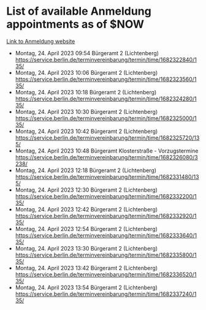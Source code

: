 # List of available Anmeldung appointments as of $NOW
[Link to Anmeldung website](https://service.berlin.de/terminvereinbarung/termin/tag.php?termin=1&anliegen[]=120686&dienstleisterlist=122210,122217,327316,122219,327312,122227,327314,122231,327346,122243,327348,122254,122252,329742,122260,329745,122262,329748,122271,327278,122273,327274,122277,327276,330436,122280,327294,122282,327290,122284,327292,122291,327270,122285,327266,122286,327264,122296,327268,150230,329760,122297,327286,122294,327284,122312,329763,122314,329775,122304,327330,122311,327334,122309,327332,317869,122281,327352,122279,329772,122283,122276,327324,122274,327326,122267,329766,122246,327318,122251,327320,122257,327322,122208,327298,122226,327300&herkunft=http%3A%2F%2Fservice.berlin.de%2Fdienstleistung%2F120686%2F)
- Montag, 24. April 2023 09:54 Bürgeramt 2 (Lichtenberg) https://service.berlin.de/terminvereinbarung/termin/time/1682322840/135/
- Montag, 24. April 2023 10:06 Bürgeramt 2 (Lichtenberg) https://service.berlin.de/terminvereinbarung/termin/time/1682323560/135/
- Montag, 24. April 2023 10:18 Bürgeramt 2 (Lichtenberg) https://service.berlin.de/terminvereinbarung/termin/time/1682324280/135/
- Montag, 24. April 2023 10:30 Bürgeramt 2 (Lichtenberg) https://service.berlin.de/terminvereinbarung/termin/time/1682325000/135/
- Montag, 24. April 2023 10:42 Bürgeramt 2 (Lichtenberg) https://service.berlin.de/terminvereinbarung/termin/time/1682325720/135/
- Montag, 24. April 2023 10:48 Bürgeramt Klosterstraße - Vorzugstermine https://service.berlin.de/terminvereinbarung/termin/time/1682326080/3238/
- Montag, 24. April 2023 12:18 Bürgeramt 2 (Lichtenberg) https://service.berlin.de/terminvereinbarung/termin/time/1682331480/135/
- Montag, 24. April 2023 12:30 Bürgeramt 2 (Lichtenberg) https://service.berlin.de/terminvereinbarung/termin/time/1682332200/135/
- Montag, 24. April 2023 12:42 Bürgeramt 2 (Lichtenberg) https://service.berlin.de/terminvereinbarung/termin/time/1682332920/135/
- Montag, 24. April 2023 12:54 Bürgeramt 2 (Lichtenberg) https://service.berlin.de/terminvereinbarung/termin/time/1682333640/135/
- Montag, 24. April 2023 13:30 Bürgeramt 2 (Lichtenberg) https://service.berlin.de/terminvereinbarung/termin/time/1682335800/135/
- Montag, 24. April 2023 13:42 Bürgeramt 2 (Lichtenberg) https://service.berlin.de/terminvereinbarung/termin/time/1682336520/135/
- Montag, 24. April 2023 13:54 Bürgeramt 2 (Lichtenberg) https://service.berlin.de/terminvereinbarung/termin/time/1682337240/135/
